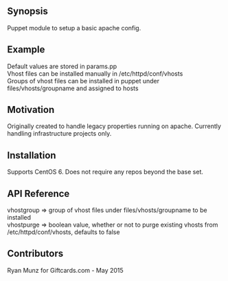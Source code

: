 ## Synopsis  
  
Puppet module to setup a basic apache config.  
  
## Example  
  
Default values are stored in params.pp  
Vhost files can be installed manually in /etc/httpd/conf/vhosts  
Groups of vhost files can be installed in puppet under files/vhosts/groupname and assigned to hosts  
  
## Motivation  
  
Originally created to handle legacy properties running on apache. Currently handling infrastructure projects only.  
  
## Installation  
  
Supports CentOS 6. Does not require any repos beyond the base set.  
  
## API Reference  
  
vhostgroup => group of vhost files under files/vhosts/groupname to be installed  
vhostpurge => boolean value, whether or not to purge existing vhosts from /etc/httpd/conf/vhosts, defaults to false  
  
## Contributors  
  
Ryan Munz for Giftcards.com - May 2015  
